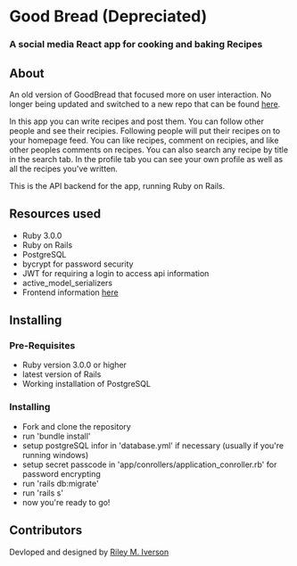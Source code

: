 # Good Bread (Depreciated)
### A social media React app for cooking and baking Recipes

## About
An old version of GoodBread that focused more on user interaction. No longer being updated and switched to a new repo that can be found [here](https://github.com/Rmiverson/goodbread-api).

In this app you can write recipes and post them. You can follow other people and see their recipies. Following people will put their recipes on to your homepage feed. You can like recipes, comment on recipies, and like other peoples comments on recipes. You can also search any recipe by title in the search tab. In the profile tab you can see your own profile as well as all the recipes you've written.

This is the API backend for the app, running Ruby on Rails.

## Resources used
* Ruby 3.0.0
* Ruby on Rails
* PostgreSQL
* bycrypt for password security
* JWT for requiring a login to access api information
* active_model_serializers
* Frontend information [here](https://github.com/Rmiverson/goodbread-frontend)

## Installing
### Pre-Requisites
* Ruby version 3.0.0 or higher
* latest version of Rails
* Working installation of PostgreSQL

### Installing
* Fork and clone the repository
* run 'bundle install'
* setup postgreSQL infor in 'database.yml' if necessary (usually if you're running windows)
* setup secret passcode in 'app/conrollers/application_conroller.rb' for password encrypting
* run 'rails db:migrate'
* run 'rails s'
* now you're ready to go!

## Contributors
Devloped and designed by [Riley M. Iverson](https://github.com/Rmiverson)
